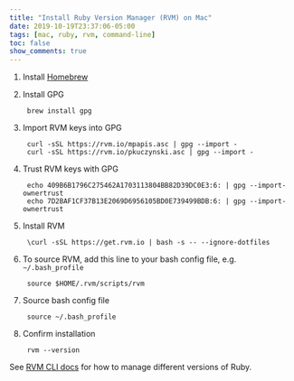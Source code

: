 ```yaml
---
title: "Install Ruby Version Manager (RVM) on Mac"
date: 2019-10-19T23:37:06-05:00
tags: [mac, ruby, rvm, command-line]
toc: false
show_comments: true
---
```


1. Install [Homebrew](https://brew.sh/)
1. Install GPG

        brew install gpg

1. Import RVM keys into GPG

        curl -sSL https://rvm.io/mpapis.asc | gpg --import -
        curl -sSL https://rvm.io/pkuczynski.asc | gpg --import -

1. Trust RVM keys with GPG

        echo 409B6B1796C275462A1703113804BB82D39DC0E3:6: | gpg --import-ownertrust
        echo 7D2BAF1CF37B13E2069D6956105BD0E739499BDB:6: | gpg --import-ownertrust

1. Install RVM

        \curl -sSL https://get.rvm.io | bash -s -- --ignore-dotfiles

1. To source RVM, add this line to your bash config file, e.g. `~/.bash_profile`

        source $HOME/.rvm/scripts/rvm

1. Source bash config file

        source ~/.bash_profile

1. Confirm installation

        rvm --version

See [RVM CLI docs](https://rvm.io/rvm/cli) for how to manage different versions of Ruby.
